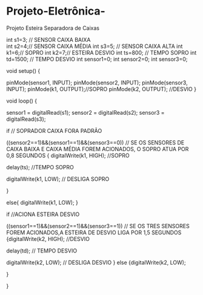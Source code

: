 # Projeto-Eletrônica-
Projeto Esteira Separadora de Caixas

int s1=3; // SENSOR CAIXA BAIXA  
int s2=4;// SENSOR CAIXA MÉDIA 
int s3=5; // SENSOR CAIXA ALTA
int k1=6;// SOPRO
int k2=7;// ESTEIRA DESVIO
int ts=800; // TEMPO SOPRO
int td=1500; // TEMPO DESVIO
int sensor1=0;
int sensor2=0;
int sensor3=0;


void setup() {

pinMode(sensor1, INPUT);
pinMode(sensor2, INPUT);
pinMode(sensor3, INPUT);
pinMode(k1, OUTPUT);//SOPRO
pinMode(k2, OUTPUT); //DESVIO
}

void loop() {
  
sensor1 = digitalRead(s1);
sensor2 = digitalRead(s2);
sensor3 = digitalRead(s3);


if  // SOPRADOR CAIXA FORA PADRÃO

((sensor2==1)&&(sensor1==1)&&(sensor3==0)) // SE OS SENSORES DE CAIXA BAIXA E CAIXA MÉDIA FOREM ACIONADOS, O SOPRO ATUA POR 0,8 SEGUNDOS
{
digitalWrite(k1, HIGH); //SOPRO

delay(ts); //TEMPO SOPRO

digitalWrite(k1, LOW); // DESLIGA SOPRO

}

else{
digitalWrite(k1, LOW);
}


if //ACIONA ESTEIRA DESVIO

((sensor1==1)&&(sensor2==1)&&(sensor3==1)) // SE OS TRES SENSORES FOREM ACIONADOS,A ESTEIRA DE DESVIO LIGA POR 1,5 SEGUNDOS
{digitalWrite(k2, HIGH); //DESVIO

delay(td); // TEMPO DESVIO

digitalWrite(k2, LOW); // DESLIGA DESVIO
}
else
{digitalWrite(k2, LOW);
  
  }

}
